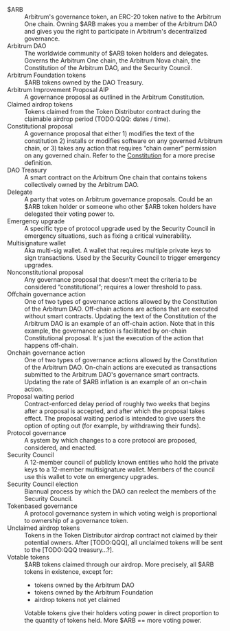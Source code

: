 <dl class="definition-list hidden-definition-list">
  <dt>$ARB</dt>
  <dd data-quicklook-key="arb">Arbitrum's governance token, an ERC-20 token native to the Arbitrum One chain. Owning $ARB makes you a member of the Arbitrum DAO and gives you the right to participate in Arbitrum's decentralized governance.</dd>
  <dt>Arbitrum DAO</dt>
  <dd data-quicklook-key="arbitrum-dao">The worldwide community of $ARB token holders and delegates. Governs the Arbitrum One chain, the Arbitrum Nova chain, the Constitution of the Arbitrum DAO, and the Security Council.</dd>
  <dt>Arbitrum Foundation tokens</dt>
  <dd data-quicklook-key="arbitrum-foundation-tokens">$ARB tokens owned by the DAO Treasury.</dd>
  <dt>Arbitrum Improvement Proposal AIP</dt>
  <dd data-quicklook-key="arbitrum-improvement-proposal-aip">A governance proposal as outlined in the Arbitrum Constitution.</dd>
  <dt>Claimed airdrop tokens</dt>
  <dd data-quicklook-key="claimed-airdrop-tokens">Tokens claimed from the Token Distributor contract during the claimable airdrop period (TODO:QQQ: dates / time).</dd>
  <dt>Constitutional proposal</dt>
  <dd data-quicklook-key="constitutional-proposal">A governance proposal that either 1) modifies the text of the constitution 2) installs or modifies software on any governed Arbitrum chain, or 3) takes any action that requires “chain owner” permission on any governed chain. Refer to the <a href='#todo'>Constitution</a> for a more precise definition.</dd>
  <dt>DAO Treasury</dt>
  <dd data-quicklook-key="dao-treasury">A smart contract on the Arbitrum One chain that contains tokens collectively owned by the Arbitrum DAO.</dd>
  <dt>Delegate</dt>
  <dd data-quicklook-key="delegate">A party that votes on Arbitrum governance proposals. Could be an $ARB token holder or someone who other $ARB token holders have delegated their voting power to.</dd>
  <dt>Emergency upgrade</dt>
  <dd data-quicklook-key="emergency-upgrade">A specific type of protocol upgrade used by the Security Council in emergency situations, such as fixing a critical vulnerability.</dd>
  <dt>Multisignature wallet</dt>
  <dd data-quicklook-key="multisignature-wallet">Aka multi-sig wallet. A wallet that requires multiple private keys to sign transactions. Used by the Security Council to trigger emergency upgrades.</dd>
  <dt>Nonconstitutional proposal</dt>
  <dd data-quicklook-key="nonconstitutional-proposal">Any governance proposal that doesn't meet the criteria to be considered “constitutional”; requires a lower threshold to pass.</dd>
  <dt>Offchain governance action</dt>
  <dd data-quicklook-key="offchain-governance-action">One of two types of governance actions allowed by the Constitution of the Arbitrum DAO. Off-chain actions are actions that are executed without smart contracts. Updating the text of the Constitution of the Arbitrum DAO is an example of an off-chain action. Note that in this example, the governance action is facilitated by on-chain Constitutional proposal. It's just the execution of the action that happens off-chain.</dd>
  <dt>Onchain governance action</dt>
  <dd data-quicklook-key="onchain-governance-action">One of two types of governance actions allowed by the Constitution of the Arbitrum DAO. On-chain actions are executed as transactions submitted to the Arbitrum DAO's governance smart contracts. Updating the rate of $ARB inflation is an example of an on-chain action.</dd>
  <dt>Proposal waiting period</dt>
  <dd data-quicklook-key="proposal-waiting-period">Contract-enforced delay period of roughly two weeks that begins after a proposal is accepted, and after which the proposal takes effect. The proposal waiting period is intended to give users the option of opting out (for example, by withdrawing their funds).</dd>
  <dt>Protocol governance</dt>
  <dd data-quicklook-key="protocol-governance">A system by which changes to a core protocol are proposed, considered, and enacted.</dd>
  <dt>Security Council</dt>
  <dd data-quicklook-key="security-council">A 12-member council of publicly known entities who hold the private keys to a 12-member multisignature wallet. Members of the council use this wallet to vote on emergency upgrades.</dd>
  <dt>Security Council election</dt>
  <dd data-quicklook-key="security-council-election">Biannual process by which the DAO can reelect the members of the Security Council.</dd>
  <dt>Tokenbased governance</dt>
  <dd data-quicklook-key="tokenbased-governance">A protocol governance system in which voting weigh is proportional to ownership of a governance token.</dd>
  <dt>Unclaimed airdrop tokens</dt>
  <dd data-quicklook-key="unclaimed-airdrop-tokens">Tokens in the Token Distributor airdrop contract not claimed by their potential owners. After [TODO:QQQ], all unclaimed tokens will be sent to the [TODO:QQQ treasury…?].</dd>
  <dt>Votable tokens</dt>
  <dd data-quicklook-key="votable-tokens">$ARB tokens claimed through our airdrop. More precisely, all $ARB tokens in existence, except for: <ul> <li>tokens owned by the Arbitrum DAO</li> <li>tokens owned by the Arbitrum Foundation</li> <li>airdrop tokens not yet claimed</li> </ul> Votable tokens give their holders voting power in direct proportion to the quantity of tokens held. More $ARB == more voting power.</dd>
</dl>
